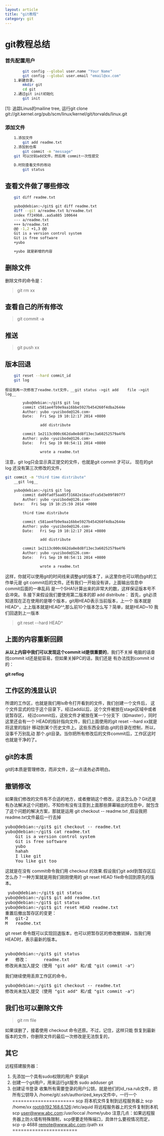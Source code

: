 ```yaml
---
layout: article
title: "git教程"
category: git
---
```


# git教程总结

### 首先配置用户
```bash
		git config --global user.name "Your Name"
		git config --global user.email "email@xx.com"
	1.新建目录，
		mkdir git
		cd git
	2.通过git init初始化
		git init
```

[1]: 追踪Linus的mailine tree, 运行git clone git://git.kernel.org/pub/scm/linux/kernel/git/torvalds/linux.git

### 添加文件
```bash
	1.添加文件
		git add readme.txt
	2.添加到仓库
		git commit -m "message"
	git 可以分别add文件，然后用 commit一次性提交

	D.时刻查看文件的改动
		git status
```

## 查看文件做了哪些修改

```bash
	git diff readme.txt

	yubo@debian:~/git$ git diff readme.txt
	diff --git a/readme.txt b/readme.txt
	index f7249b8..aa5a885 100644
	--- a/readme.txt
	+++ b/readme.txt
	@@ -1,2 +1,3 @@
 	Git is a version control system
 	Git is free software
	+yubo

	+yubo 就是新增的内容
```

## 删除文件
删除文件的命令是：

>git rm xx

## 查看自己的所有修改

>git commit -a

## 推送
>	git push xx
## 版本回退
```bash
	git reset --hard commit_id
	git log

```
	假设我再一次修改了readme.txt文件，__git status ->git add 	file ->git log__
```bash
		yubo@debian:~/git$ git log
		commit c581ae4fb9e9aa16bbe5927b454260f4dba2644e
		Author: yubo <yuzibode@126.com>
		Date:   Fri Sep 19 10:12:17 2014 +0800

    			add distribute

		commit 1e2113c000c662da0e8d8f13ec3a60252579a4f6
		Author: yubo <yuzibode@126.com>
		Date:   Fri Sep 19 08:54:11 2014 +0800

    			wrote a readme.txt
```

注意，git log只会显示真正提交的文件，也就是git commit 才可以，
现在的git log 还没有第三次修改的文件，

```bash
git commit -m "third time distribute"
	__git log__

	yubo@debian:~/git$ git log
		commit da09fadf5aa85f31682e16acdfca5d3e09f897f7
		Author: yubo <yuzibode@126.com>
	Date:   Fri Sep 19 10:25:59 2014 +0800

    	third time distribute

		commit c581ae4fb9e9aa16bbe5927b454260f4dba2644e
		Author: yubo <yuzibode@126.com>
		Date:   Fri Sep 19 10:12:17 2014 +0800

    			add distribute

		commit 1e2113c000c662da0e8d8f13ec3a60252579a4f6
		Author: yubo <yuzibode@126.com>
		Date:   Fri Sep 19 08:54:11 2014 +0800

    			wrote a readme.txt
```

这样，你就可以使用git的时间线来调整git的版本了，从这里你也可以明白git的工作单元是
git commit后的文件。还有我们一开始没有讲，上面输出信息中 commit后面的一串乱码
是一个SHA1计算出来的非常大的数，这样保证版本号不会冲突。
B.接下来假设我们要使用第二版本的即 add distribute：
	首先，git必须知道现在正在使用的是哪个版本，git用HEAD表示当前版本，上一个
版本就是HEAD^，上上版本就是HEAD^^,那么前10个版本怎么写？简单，就是HEAD~10
	我们回退到上一版本

>	git reset --hard HEAD^

## 上面的内容重新回顾

__从以上内容中我们可以发现这个commit id是很重要的__，我们不关掉
电脑的话查找commit id还是挺容易，但如果关掉PC的话，我们还是
有办法找到commit id的：

__git reflog__

## 工作区的浅显认识

所谓的工作区，也就是我们用ls命令打开看到的文件，我们创建一个文件后，
这个文件显式的位于这个目录下，经过add以后，这个文件被放在stage区域中或者说暂存区，
经过commit后，这些文件才被放在某一个分支下（如master），同时这里还会有一个
HEAD的指针指向文件，我们上面使用的git reset --hard xx就是将这里的指针
移动到某个历史文件上。这些东西全部由.git的目录在控制，所以，没事千万别乱动
那个.git目录。当你把所有修改后的文件commit后，工作区这时也就是干净的了。

## git的本质

git的本质是管理修改，而非文件，这一点请务必弄明白。

## 撤销修改

如果我们修改的文件有不合适的地方，或者撤销这个修改，这该怎么办？Git还是有办法解决这个问题的，不知你有没有注意到上面那些屏幕输出的信息中，就包含了这个问题的解决方案，那就是运用 git checkout -- readme.txt ,假设我把readme.txt文件最后一行去掉
<pre>
yubo@debian:~/git$ git checkout -- readme.txt
yubo@debian:~/git$ cat readme.txt
	Git is a version control system
	Git is free software
	yubo
	hahah
	I like git
	You like git too
</pre>
这就是在没有 commit命令我们用 checkout 的效果.假设我们git add到暂存区后怎么办？一种方案就是用我们刚刚使用的 git reset HEAD file命令回到原先的版本。

<pre>
 yubo@debian:~/git$ git status
yubo@debian:~/git$ git add readme.txt
yubo@debian:~/git$ git status
yubo@debian:~/git$ git reset HEAD readme.txt
重置后撤出暂存区的变更：
M	git-2
M	readme.txt
</pre>

git reset 命令既可以实现回退版本，也可以把暂存区的修改撤销掉，当我们用HEAD时，表示最新的版本。
<pre>

yubo@debian:~/git$ git status
#	修改：      readme.txt
修改尚未加入提交（使用 "git add" 和/或 "git commit -a"）
</pre>

我们继续使用丢弃工作区的命令，

<pre>
yubo@debian:~/git$ git checkout -- readme.txt
修改尚未加入提交（使用 "git add" 和/或 "git commit -a"）
</pre>

## 我们也可以删除文件

>git rm file

如果误删了，接着使用 checkout  命令还原。不过，记住，这样只能
恢复到最新版本的文件，你删除文件的最后一次修改是无法恢复的，

## 其它
远程搭建服务器：
1.	先添加一个具有sudo权限的用户
安装git
2.	创建一个git用户，用来运行git服务
	sudo adduser git
3.	创建证书登录
	收集所有需要登录的用户公钥，就是他们的id_rsa.rub文件，把所有公钥导入
	/home/git/.ssh/authorized_keys文件中，一行一个
======================
scp 将本机文件复制到远程服务器上
	scp /home/xx root@192.168.6.126:/etc/aquid
	将远程服务器上的文件复制到本机
	scp user@www.abc.com:/usr/loccal /home/yubo
注意几点：如果远程服务器上防火墙有特殊限制，scp便要走特殊端口，具体什么要视情况而定，
	scp -p 4688 remote@www.abc.com:/path xx
=======================

